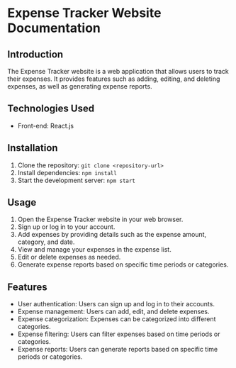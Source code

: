 # Expense Tracker Website Documentation

## Introduction

The Expense Tracker website is a web application that allows users to track their expenses. It provides features such as adding, editing, and deleting expenses, as well as generating expense reports.

## Technologies Used

- Front-end: React.js

## Installation

1. Clone the repository: `git clone <repository-url>`
2. Install dependencies: `npm install`
3. Start the development server: `npm start`

## Usage

1. Open the Expense Tracker website in your web browser.
2. Sign up or log in to your account.
3. Add expenses by providing details such as the expense amount, category, and date.
4. View and manage your expenses in the expense list.
5. Edit or delete expenses as needed.
6. Generate expense reports based on specific time periods or categories.

## Features

- User authentication: Users can sign up and log in to their accounts.
- Expense management: Users can add, edit, and delete expenses.
- Expense categorization: Expenses can be categorized into different categories.
- Expense filtering: Users can filter expenses based on time periods or categories.
- Expense reports: Users can generate reports based on specific time periods or categories.
